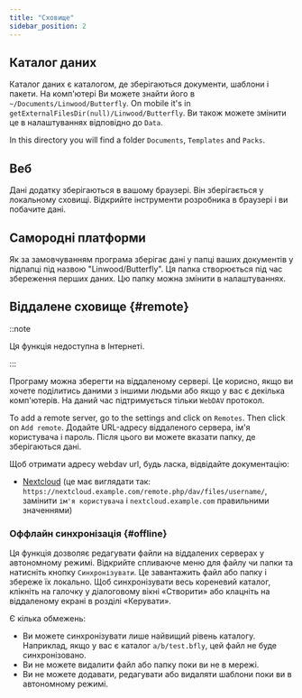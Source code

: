 ```yaml
---
title: "Сховище"
sidebar_position: 2
---
```


## Каталог даних

Каталог даних є каталогом, де зберігаються документи, шаблони і пакети. На комп'ютері Ви можете знайти його в `~/Documents/Linwood/Butterfly`. On mobile it's in `getExternalFilesDir(null)/Linwood/Butterfly`. Ви також можете змінити це в налаштуваннях відповідно до `Data`.

In this directory you will find a folder `Documents`, `Templates` and `Packs`.

## Веб

Дані додатку зберігаються в вашому браузері. Він зберігається у локальному сховищі. Відкрийте інструменти розробника в браузері і ви побачите дані.

## Самородні платформи

Як за замовчуванням програма зберігає дані у папці ваших документів у підпапці під назвою "Linwood/Butterfly". Ця папка створюється під час збереження перших даних. Цю папку можна змінити в налаштуваннях.

## Віддалене сховище {#remote}

::note

Ця функція недоступна в Інтернеті.

:::

Програму можна зберегти на віддаленому сервері. Це корисно, якщо ви хочете поділитись даними з іншими людьми або якщо у вас є декілька комп'ютерів. На даний час підтримується тільки `WebDAV` протокол.

To add a remote server, go to the settings and click on `Remotes`. Then click on `Add remote`. Додайте URL-адресу віддаленого сервера, ім'я користувача і пароль. Після цього ви можете вказати папку, де зберігаються дані.

Щоб отримати адресу webdav url, будь ласка, відвідайте документацію:

* [Nextcloud](https://docs.nextcloud.com/server/latest/user_manual/en/files/access_webdav.html) (це має виглядати так: `https://nextcloud.example.com/remote.php/dav/files/username/`, замінити `ім'я користувача` і `nextcloud.example.com` правильними значеннями)

### Оффлайн синхронізація {#offline}

Ця функція дозволяє редагувати файли на віддалених серверах у автономному режимі. Відкрийте спливаюче меню для файлу чи папки та натисніть кнопку `Синхронізувати`. Це завантажить файл або папку і збереже їх локально. Щоб синхронізувати весь кореневий каталог, клікніть на галочку у діалоговому вікні «Створити» або клацніть на віддаленому екрані в розділі «Керувати».

Є кілька обмежень:

* Ви можете синхронізувати лише найвищий рівень каталогу. Наприклад, якщо у вас є каталог `a/b/test.bfly`, цей файл не буде синхронізовано.
* Ви не можете видалити файл або папку поки ви не в мережі.
* Ви не можете додавати, редагувати або видаляти шаблони поки ви в автономному режимі.

